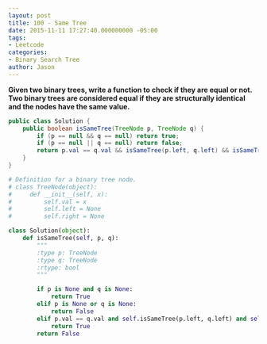 ```yaml
---
layout: post
title: 100 - Same Tree
date: 2015-11-11 17:27:40.000000000 -05:00
tags:
- Leetcode
categories:
- Binary Search Tree
author: Jason
---
```

**Given two binary trees, write a function to check if they are equal or not. Two binary trees are considered equal if they are structurally identical and the nodes have the same value.**

``` java
public class Solution {
    public boolean isSameTree(TreeNode p, TreeNode q) {
        if (p == null && q == null) return true;
        if (p == null || q == null) return false;
        return p.val == q.val && isSameTree(p.left, q.left) && isSameTree(p.right, q.right);
    }
}
```

``` python
# Definition for a binary tree node.
# class TreeNode(object):
#     def __init__(self, x):
#         self.val = x
#         self.left = None
#         self.right = None

class Solution(object):
    def isSameTree(self, p, q):
        """
        :type p: TreeNode
        :type q: TreeNode
        :rtype: bool
        """

        if p is None and q is None:
            return True
        elif p is None or q is None:
            return False
        elif p.val == q.val and self.isSameTree(p.left, q.left) and self.isSameTree(p.right, q.right):
            return True
        return False
```
